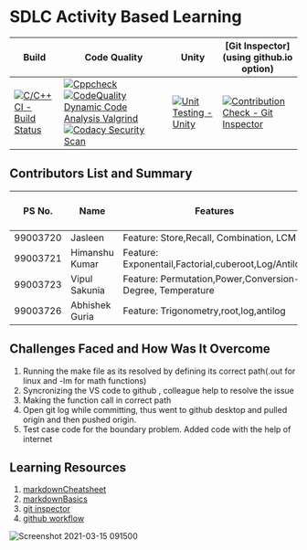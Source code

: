 # SDLC Activity Based Learning

Build | Code Quality | Unity | [Git Inspector](using github.io option)
------|----------|-------|--------------
[![C/C++ CI - Build Status](https://github.com/99003721/AppliedSDLC_Calculator_N1/actions/workflows/c-cpp.yml/badge.svg)](https://github.com/99003721/AppliedSDLC_Calculator_N1/actions/workflows/c-cpp.yml)|[![Cppcheck](https://github.com/99003721/AppliedSDLC_Calculator_N1/actions/workflows/cppcheck.yml/badge.svg)](https://github.com/99003721/AppliedSDLC_Calculator_N1/actions/workflows/cppcheck.yml) [![CodeQuality Dynamic Code Analysis Valgrind](https://github.com/99003721/AppliedSDLC_Calculator_N1/actions/workflows/CodeQuality_Dynamic.yml/badge.svg)](https://github.com/99003721/AppliedSDLC_Calculator_N1/actions/workflows/CodeQuality_Dynamic.yml) [![Codacy Security Scan](https://github.com/99003721/AppliedSDLC_Calculator_N1/actions/workflows/codacy-analysis.yml/badge.svg)](https://github.com/99003721/AppliedSDLC_Calculator_N1/actions/workflows/codacy-analysis.yml) | [![Unit Testing - Unity](https://github.com/99003721/AppliedSDLC_Calculator_N1/actions/workflows/unity.yml/badge.svg)](https://github.com/99003721/AppliedSDLC_Calculator_N1/actions/workflows/unity.yml) |[![Contribution Check - Git Inspector](https://github.com/99003721/AppliedSDLC_Calculator_N1/actions/workflows/gitinspector1.yml/badge.svg)](https://github.com/99003721/AppliedSDLC_Calculator_N1/actions/workflows/gitinspector1.yml) |

## Contributors List and Summary

PS No. |  Name   |    Features    | Issuess Raised |Issues Resolved|No Test Cases|Test Case Pass
-------|---------|----------------|----------------|---------------|-------------|--------------
99003720 | Jasleen   | Feature: Store,Recall, Combination, LCM    | 3 No     | 2 No   |11 No   |8 No     
99003721 | Himanshu Kumar  | Feature: Exponentail,Factorial,cuberoot,Log/Antilog    | 6 No     | 5 No   |6 No   |5 No   
99003723 | Vipul Sakunia  | Feature: Permutation,Power,Conversion-Degree, Temperature    | 2 No     | 1 No   |8 No   |6 No   
99003726 | Abhishek Guria  | Feature: Trigonometry,root,log,antilog    | 2 No     | 2 No   |5 No   |4 No   

## Challenges Faced and How Was It Overcome

1. Running the make file as its resolved by defining its correct path(.out for linux and -lm for math functions)
2. Syncronizing the VS code to github , colleague help to resolve the issue
3. Making the function call in correct path  
4. Open git log while committing, thus went to github desktop and pulled origin and then pushed origin.
5. Test case code for the boundary problem. Added code with the help of internet


## Learning Resources
1. [markdownCheatsheet](https://github.com/adam-p/markdown-here/wiki/Markdown-Cheatsheet)
2. [markdownBasics](https://guides.github.com/features/mastering-markdown/)
3. [git inspector](https://github.com/ejwa/gitinspector.git)
4. [github workflow](https://docs.github.com/en/actions/learn-github-action)

![Screenshot 2021-03-15 091500](https://user-images.githubusercontent.com/78869361/111101030-0e237180-856f-11eb-9f38-3f6d6f93c57d.png)
